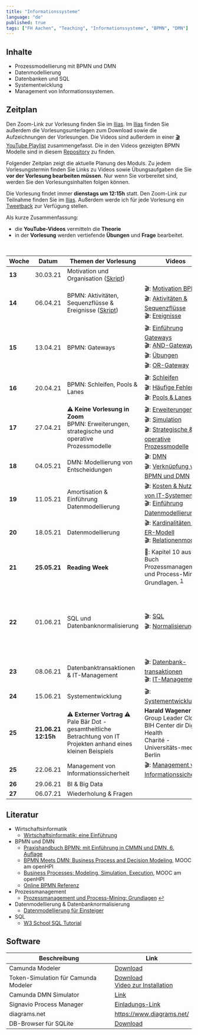 ```yaml
---
title: "Informationssysteme"
language: "de"
published: true
tags: ["FH Aachen", "Teaching", "Informationssysteme", "BPMN", "DMN"]
---
```


## Inhalte

* Prozessmodellierung mit BPMN und DMN
* Datenmodellierung
* Datenbanken und SQL
* Systementwicklung
* Management von Informationssystemen.

## Zeitplan

Den Zoom-Link zur Vorlesung finden Sie im [Ilias](https://www.ili.fh-aachen.de/goto_elearning_crs_709545.html).
Im [Ilias](https://www.ili.fh-aachen.de/goto_elearning_crs_709545.html) finden
Sie außerdem die Vorlesungsunterlagen zum Download sowie die Aufzeichnungen der Vorlesungen.
Die Videos sind außerdem in einer [🎬 YouTube Playlist](https://youtube.com/playlist?list=PLl09U8aTDcv1eIkxyPKNAKKmqPJR3RC0o)
zusammengefasst. Die in den Videos gezeigten BPMN Modelle sind in diesem
[Repository](https://github.com/ceedee666/information_systems_lecture) zu finden.

Folgender Zeitplan zeigt die aktuelle Planung des Moduls. Zu jedem
Vorlesungstermin finden Sie Links zu Videos sowie
Übungsaufgaben die Sie **vor der Vorlesung bearbeiten müssen**. Nur wenn Sie
vorbereitet sind, werden Sie den Vorlesungsinhalten folgen können.

Die Vorlesung findet immer **dienstags um 12:15h** statt. Den Zoom-Link zur
Teilnahme finden Sie im [Ilias](https://www.ili.fh-aachen.de/goto_elearning_crs_709545.html).
Außerdem werde ich für jede Vorlesung ein [Tweetback](https://tweedback.de)
zur Verfügung stellen.

Als kurze Zusammenfassung:
* die **YouTube-Videos** vermitteln die **Theorie**
* in der **Vorlesung** werden vertiefende **Übungen** und **Frage** bearbeitet.

<br/>

| Woche   | Datum    | Themen der Vorlesung                       | Videos                                              | Aufgaben                       |
| ------- | -------- | ------------------------------------------ | --------------------------------------------------- | ------------------------------ |
| **13**  | 30.03.21 | Motivation und Organisation ([Skript](https://www.ili.fh-aachen.de/goto_elearning_file_709780_download.html))| |                  |
| **14**  | 06.04.21 | BPMN: Aktivitäten, Sequenzflüsse & Ereignisse ([Skript](https://www.ili.fh-aachen.de/goto_elearning_file_709781_download.html))| 🎬: [Motivation BPMN](https://youtu.be/UqvgfuY7DIQ) <br/> 🎬: [Aktivitäten & Sequenzflüsse](https://youtu.be/z4pWSXpN8Jo) <br/> 🎬: [Ereignisse](https://youtu.be/z4pWSXpN8Jo) |🛠: 2 und 3</br> ⁉️: [Quiz](https://quizizz.com/join?gc=55890834)|
| **15**  | 13.04.21 | BPMN: Gateways                             | 🎬: [Einführung Gateways](https://youtu.be/Ntb_IX7G97g) <br/> 🎬: [AND-Gateway](https://youtu.be/Ntb_IX7G97g) <br/> 🎬: [Übungen](https://youtu.be/fk_wNOJgHAY) <br/> 🎬: [OR-Gateway](https://youtu.be/gLGPpIxoi-o)| 🛠: 4 und 5.1<br/>  ⁉️: [Quiz](https://quizizz.com/join?gc=43472722) |
| **16**  | 20.04.21 | BPMN: Schleifen, Pools & Lanes             | 🎬: [Schleifen](https://youtu.be/ndgl-0da4NQ) <br/> 🎬: [Häufige Fehler](https://youtu.be/1fCD8Qrs_RU) <br/> 🎬: [Pools & Lanes](https://youtu.be/zxHxFI4oSuA) | 🛠: 6, 7, 8 und 9 <br/> ⁉️: [Quiz](https://quizizz.com/join?gc=32833290) |
| **17**  | 27.04.21 | ⚠️  **Keine Vorlesung in Zoom** <br/>BPMN: Erweiterungen, strategische und operative Prozessmodelle | 🎬: [Erweiterungen](https://youtu.be/spIondtFGFg) <br/> 🎬: [Simulation](https://youtu.be/t4jyoX6F74w) <br/> 🎬: [Strategische & operative Prozessmodelle](https://youtu.be/fKfe6COV8NE)| 🛠: 10, 11, 12 und 13 |
| **18**  | 04.05.21 | DMN: Modellierung von Entscheidungen       | 🎬: [DMN](https://youtu.be/FRACeoooLYE) <br/> 🎬: [Verknüpfung von BPMN und DMN](https://youtu.be/C2qJRej_-xs)| 🛠️: 1 und 2 vom Übungsblatt zu DMN <br/>⁉️: [Quiz](https://quizizz.com/join?gc=07049226)|
| **19**  | 11.05.21 | Amortisation & Einführung Datenmodellierung | 🎬: [Kosten & Nutzen von IT-Systemen](https://youtu.be/IseJ_oZjm4c) <br/> 🎬: [Einführung Datenmodellierung](https://youtu.be/CttvBQ1YUUs) | 🛠️: Übung Amortisationsrechnung <br/> 🛠️: Übung 5.1 |
| **20**  | 18.05.21 | Datenmodellierung                          | 🎬: [Kardinalitäten im ER-Modell](https://youtu.be/uRVjchdu5j0) <br/> 🎬: [Relationenmodell](https://youtu.be/QdKSxMeqleM) | 🛠️: Übungen 7, 8, 9 und 10 <br/> ⁉️: [Quiz](https://quizizz.com/join?gc=64945834)|
| **21**  | **25.05.21** | **Reading Week**                       | 📕: Kapitel 10 aus dem Buch Prozessmanagement und Process-Mining: Grundlagen. <sup id="a1">[1](#f1)</sup> | 🛠️: Fragen aus diesem [Dokument](https://www.ili.fh-aachen.de/goto_elearning_file_762756_download.html)<br/> 🎬: [Process Mining mit Celonis](https://www.youtube.com/watch?v=wyIWqrQWyb4)|
| **22**  | 01.06.21 | SQL und Datenbanknormalisierung            | 🎬: [SQL](https://youtu.be/yU1Ek8SKiOQ) <br/> 🎬: [Normalisierung](https://youtu.be/mIhtreUTFEE)| 🛠️ Übungen 1 - 8 <br/> 🗄️: [Books-DB](books.db) <br/> 🛠️: Übung 11 <br/> 🗄️: [Books-DB zu Üb. 2](books_01.db) <br/> 🗄️: [Books-DB zu Üb. 3](books_02.db) <br/> 🗄️: [Books-DB zu Üb. 4](books_03.db) <br/> ⁉️: [Quiz](https://quizizz.com/join?gc=37559002) |
| **23**  | 08.06.21 | Datenbanktransaktionen & IT-Management     |🎬: [Datenbank-transaktionen](https://youtu.be/fZWE7l6IVl8)</br> 🎬: [IT-Management](https://youtu.be/fZWE7l6IVl8) | |
| **24**  | 15.06.21 | Systementwicklung                          |🎬: [Systementwicklung](https://youtu.be/BW18gOr6-2A) | ⁉️: [Quiz](https://quizizz.com/join?gc=47397370) |
| **25**  | **21.06.21** <br/> **12:15h** | ⚠️ **Externer Vortrag** ⚠️ <br/> Pale Bär Dot - gesamtheitliche Betrachtung von IT Projekten anhand eines kleinen Beispiels | **Harald Wagener**<br/> Group Leader Cloud<br/>BIH Center dir Digital Health <br/>Charité - Universitäts-medizin Berlin | [Zoom-Link](https://fh-aachen.zoom.us/j/81080190988?pwd=Q05XUng4SnhkWnVXREdCSWs3WTVSQT09)|
| **25**  | 22.06.21 | Management von Informationssicherheit      |🎬: [Management von Informationssicherheit](https://youtu.be/R5LviBQkkj0) | |
| **26**  | 29.06.21 | BI & Big Data        | | |
| **27**  | 06.07.21 | Wiederholung & Fragen                      | | | 

## Literatur

* Wirtschaftsinformatik
  * [Wirtschaftsinformatik: eine Einführung](https://www.pearson-studium.de/drm/reader/nu/code/lyxoqpaf3tbjefoc6rf36pwabg08godw)
* BPMN und DMN
  * [Praxishandbuch BPMN: mit Einführung in CMMN und DMN, 6. Auflage](https://www.hanser-kundencenter.de/fachbuch/artikel/9783446461123)
  * [BPMN Meets DMN: Business Process and Decision Modeling](https://open.hpi.de/courses/bpm2016/), MOOC am openHPI
  * [Business Processes: Modeling, Simulation, Execution](https://open.hpi.de/courses/bpm2019), MOOC am openHPI
  * [Online BPMN Referenz](https://camunda.com/bpmn/reference/)
* Prozessmanagement
  * [<b id=" f1"></b> Prozessmanagement und Process-Mining: Grundlagen](https://www.degruyter.com/isbn/9783110500165) [↩](#a1)
* Datenmodellierung & Datenbanknormalisierung
  * [Datenmodellierung für Einsteiger](https://www.springer.com/de/book/9783658190699)
* SQL
  * [W3 School SQL Tutorial](https://www.w3schools.com/sql/)

## Software

| Beschreibung | Link |
| ------------ | ------------ |
| Camunda Modeler | [Download](https://camunda.com/download/modeler/) |
| Token-Simulation für Camunda Modeler | [Download](https://github.com/bpmn-io/bpmn-js-token-simulation-plugin) <br/> [Video zur Installation](https://youtu.be/DVn-MwvQWNs)|
| Camunda DMN Simulator | [Link](https://consulting.camunda.com/dmn-simulator)|
| Signavio Process Manager | [Einladungs-Link](https://academic.signavio.com/p/register?link=23abdf2da412488b8a2b0a048827a472) |
| diagrams.net | https://www.diagrams.net/ |
| DB-Browser für SQLite | [Download](https://sqlitebrowser.org/) |

